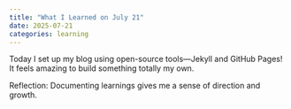 ```yaml
---
title: "What I Learned on July 21"
date: 2025-07-21
categories: learning 
---
```


Today I set up my blog using open-source tools—Jekyll and GitHub Pages!  
It feels amazing to build something totally my own.

Reflection: Documenting learnings gives me a sense of direction and growth.
